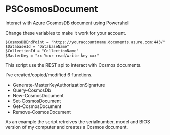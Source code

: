 # PSCosmosDocument
Interact with Azure CosmosDB document using Powershell

Change these variables to make it work for your account.
```
$CosmosDBEndPoint = "https://youraccountname.documents.azure.com:443/"
$DatabaseId = "DatabaseName"
$CollectionId = "CollectionName"
$MasterKey = "xx Your read/write key xxx"
```

This script use the REST api to interact with Cosmos documents.

I've created/copied/modified 6 functions.
- Generate-MasterKeyAuthorizationSignature
- Query-CosmosDb
- New-CosmosDocument
- Set-CosmosDocument
- Get-CosmosDocument
- Remove-CosmosDocument

As an example the script retreives the serialnumber, model and BIOS version of my computer and creates a Cosmos document.
